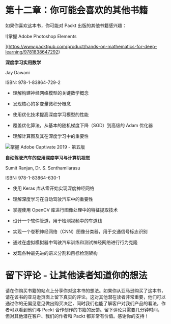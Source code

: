 # 第十二章：你可能会喜欢的其他书籍

如果你喜欢这本书，你可能对 Packt 出版的其他书籍感兴趣：

![掌握 Adobe Photoshop Elements

](https://www.packtpub.com/product/hands-on-mathematics-for-deep-learning/9781838647292)

**深度学习实用数学**

Jay Dawani

ISBN: 978-1-83864-729-2

+   理解构建神经网络模型的关键数学概念

+   发现核心的多变量微积分概念

+   使用优化技术提高深度学习模型的性能

+   覆盖优化算法，从基本的随机梯度下降（SGD）到高级的 Adam 优化器

+   理解计算图及其在深度学习中的重要性

![掌握 Adobe Captivate 2019 - 第五版](https://www.packtpub.com/product/applied-deep-learning-and-computer-vision-for-self-driving-cars/9781838646301)

**自动驾驶汽车的应用深度学习与计算机视觉**

Sumit Ranjan, Dr. S. Senthamilarasu

ISBN: 978-1-83864-630-1

+   使用 Keras 库从零开始实现深度神经网络

+   理解深度学习在自动驾驶汽车中的重要性

+   掌握使用 OpenCV 库进行图像处理中的特征提取技术

+   设计一个软件管道，用于检测视频中的车道线

+   实现一个卷积神经网络（CNN）图像分类器，用于交通信号标志识别

+   通过在虚拟模拟器中驾驶汽车训练和测试神经网络进行行为克隆

+   发现各种最先进的语义分割和目标检测架构

# 留下评论 - 让其他读者知道你的想法

请在你购买书籍的站点上分享你对这本书的想法。如果你从亚马逊购买了这本书，请在该书的亚马逊页面上留下真实的评论。这对其他潜在读者非常重要，他们可以通过你的无偏见意见做出购买决定，同时我们也能了解客户对我们产品的看法，作者可以看到他们与 Packt 合作创作的书籍的反馈。留下评论只需要几分钟时间，但对其他潜在客户、我们的作者和 Packt 都非常有价值。感谢你的支持！
